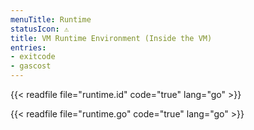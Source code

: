 ```yaml
---
menuTitle: Runtime
statusIcon: ⚠️
title: VM Runtime Environment (Inside the VM)
entries:
- exitcode
- gascost
---
```


{{< readfile file="runtime.id" code="true" lang="go" >}}

{{< readfile file="runtime.go" code="true" lang="go" >}}
